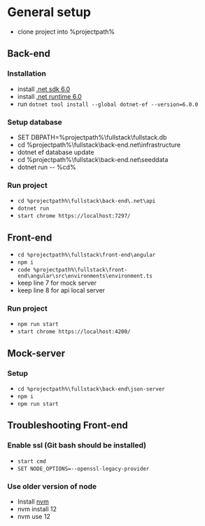 # General setup
- clone project into %projectpath%

## Back-end

### Installation
- install [.net sdk 6.0](https://download.visualstudio.microsoft.com/download/pr/68ff350e-8b8d-4249-8678-570d5025f8e3/2178c63b5572b6016647525b53aa75b5/dotnet-sdk-6.0.420-win-x64.exe)
- install [.net runtime 6.0](https://dotnet.microsoft.com/en-us/download/dotnet/thank-you/runtime-6.0.28-windows-x64-installer)
- run `dotnet tool install --global dotnet-ef --version=6.0.0`

### Setup database
- SET DBPATH=%projectpath%\fullstack\fullstack.db
- cd %projectpath%\fullstack\back-end\.net\infrastructure
- dotnet ef database update
- cd %projectpath%\fullstack\back-end\.net\seeddata
- dotnet run -- %cd%

### Run project
- `cd %projectpath%\fullstack\back-end\.net\api`
- `dotnet run`
- `start chrome https://localhost:7297/`

## Front-end

- `cd %projectpath%\fullstack\front-end\angular`
- `npm i`
- `code %projectpath%\fullstack\front-end\angular\src\environments\environment.ts`
- keep line 7 for mock server
- keep line 8 for api local server

### Run project
- `npm run start`
- `start chrome https://localhost:4200/`

## Mock-server

### Setup
- `cd %projectpath%\fullstack\back-end\json-server`
- `npm i`
- `npm run start`

## Troubleshooting Front-end

### Enable ssl (Git bash should be installed)
- `start cmd`
- `SET NODE_OPTIONS=--openssl-legacy-provider`

### Use older version of node
- Install [nvm](https://github.com/coreybutler/nvm-windows/releases)
- nvm install 12
- nvm use 12
